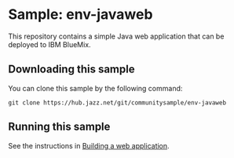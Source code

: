 Sample: env-javaweb
=====
This repository contains a simple Java web application that can be deployed to IBM BlueMix.



Downloading this sample
---
You can clone this sample by the following command:
```
git clone https://hub.jazz.net/git/communitysample/env-javaweb
```



Running this sample
---

See the instructions in [Building a web application](https://www.ng.bluemix.net/docs/#starters/BuildingWeb.html#building_web).